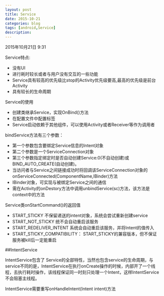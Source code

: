 ```yaml
---
layout: post
title: Service
date: 2015-10-21
categories: blog
tags: [android,Service]
description: 
---
```



2015年10月21日 9:31

Service特点:

- 没有UI
- 进行耗时较长或者与用户没有交互的一些功能
- Service具有较高的优先级比stop的Activity优先级要高,最高的优先级是前台Activity
- 具有较长的生命周期

Service的使用

-  创建类继承Service，实现OnBind()方法
- 在配置文件中配置<service/>标签
- Service启动依赖于其他组件，可以使用Activity或者Receiver等作为调用者

bindService方法有三个参数：

- 第一个参数包含要绑定Service信息的Intent对象
- 第二个参数是一个ServiceConnection对象
- 第三个参数指定绑定时是否自动创建Service:0(不自动创建)或BIND_AUTO_CREATE(自动创建)。
- 当访问者与Service之间链接成功时将回调该ServiceConnection对象的onServiceConnected(ComponentName,IBinder)方法
- IBinder对象，可实现与被绑定Service之间的通信
- 需在Activity的onDestory方法中调用unbindService(sc)方法，该方法是context中的方法

Service类onStartCommand()的返回值

- START_STICKY	不保留递送的intent对象，系统会尝试重新创建service
- START_NOT_STICKY 统不会自动重启该服务
- START_REDELIVER_INTENT 系统会自动重启该服务，并将Intent的值传入
- START_STICKY_COMPATIBILITY： START_STICKY的兼容版本，但不保证服务被kill后一定能重启

##IntentService

IntentService包含了
Service的全部特性，当然也包含service的生命周期，与service不同的是，IntentService在执行onCreate操作的时候，内部开了一个线程，去执行耗时操作，该线程保证同一时刻只处理一个Intent，这样IntentService不会阻塞主线程。

IntentService需要重写onHandleIntent(Intent intent)方法